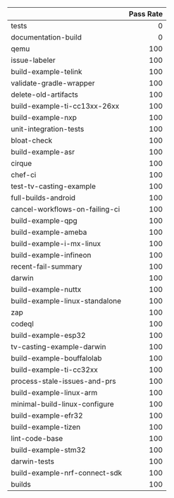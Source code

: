 |                                |   Pass Rate |
|:-------------------------------|------------:|
| tests                          |           0 |
| documentation-build            |           0 |
| qemu                           |         100 |
| issue-labeler                  |         100 |
| build-example-telink           |         100 |
| validate-gradle-wrapper        |         100 |
| delete-old-artifacts           |         100 |
| build-example-ti-cc13xx-26xx   |         100 |
| build-example-nxp              |         100 |
| unit-integration-tests         |         100 |
| bloat-check                    |         100 |
| build-example-asr              |         100 |
| cirque                         |         100 |
| chef-ci                        |         100 |
| test-tv-casting-example        |         100 |
| full-builds-android            |         100 |
| cancel-workflows-on-failing-ci |         100 |
| build-example-qpg              |         100 |
| build-example-ameba            |         100 |
| build-example-i-mx-linux       |         100 |
| build-example-infineon         |         100 |
| recent-fail-summary            |         100 |
| darwin                         |         100 |
| build-example-nuttx            |         100 |
| build-example-linux-standalone |         100 |
| zap                            |         100 |
| codeql                         |         100 |
| build-example-esp32            |         100 |
| tv-casting-example-darwin      |         100 |
| build-example-bouffalolab      |         100 |
| build-example-ti-cc32xx        |         100 |
| process-stale-issues-and-prs   |         100 |
| build-example-linux-arm        |         100 |
| minimal-build-linux-configure  |         100 |
| build-example-efr32            |         100 |
| build-example-tizen            |         100 |
| lint-code-base                 |         100 |
| build-example-stm32            |         100 |
| darwin-tests                   |         100 |
| build-example-nrf-connect-sdk  |         100 |
| builds                         |         100 |